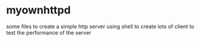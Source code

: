 # myownhttpd
some files to create a simple http server
using shell to create lots of client to test the performance of the server
